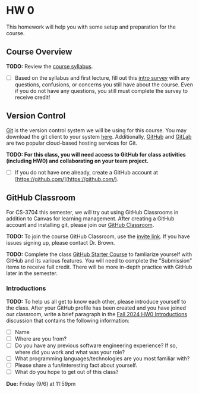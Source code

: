 # HW 0

This homework will help you with some setup and preparation for the course.

## Course Overview

**TODO:** Review the [course syllabus](https://docs.google.com/document/d/1jGqHKlM8QHy8utRZ1Kg8g8SqumzIuqXvaba-oTESLvI/edit?usp=sharing).

- [ ] Based on the syllabus and first lecture, fill out this [intro survey](https://forms.gle/7KCSGToUhecjwxYh6) with any questions, confusions, or concerns you still have about the course. Even if you do not have any questions, you still must complete the survey to receive credit!

## Version Control

[Git](https://git-scm.com/) is the version control system we will be using for this course. You may download the git client to your system [here](https://git-scm.com/downloads). Additionally, [GitHub](https://github.com/) and [GitLab](https://about.gitlab.com/) are two popular cloud-based hosting services for Git.

**TODO: For this class, you will need access to GitHub for class activities (including HW0) and collaborating on your team project.** 

- [ ] If you do not have one already, create a GitHub account at [https://github.com/](https://github.com/).

## GitHub Classroom

For CS-3704 this semester, we will try out using GitHub Classrooms in addition to Canvas for learning management. After creating a GitHub account and installing git, please join our [GitHub Classroom](https://classroom.github.com/classrooms/97977962-cs3704-vt-fall24-classroom).

**TODO:** To join the course GitHub Classroom, use the [invite link](https://classroom.github.com/assignment-invitations/08b81a10232a2b82b13ff6e3dd344b58). If you have issues signing up, please contact Dr. Brown.

**TODO:** Complete the class [GitHub Starter Course](https://github.com/orgs/CS3704-VT/discussions/1) to famliarize yourself with GitHub and its various features. You will need to complete the "Submission" items to receive full credit. There will be more in-depth practice with GitHub later in the semester.

### Introductions

**TODO:** To help us all get to know each other, please introduce yourself to the class. After your GitHub profile has been created and you have joined our classroom, write a brief paragraph in the [Fall 2024 HW0 Introductions](https://github.com/orgs/CS3704-VT/discussions/1) discussion that contains the following information:
- [ ] Name
- [ ] Where are you from?
- [ ] Do you have any previous software engineering experience? If so, where did you work and what was your role? 
- [ ] What programming languages/technologies are you most familiar with?
- [ ] Please share a fun/interesting fact about yourself.
- [ ] What do you hope to get out of this class?

**Due:** Friday (9/6) at 11:59pm
